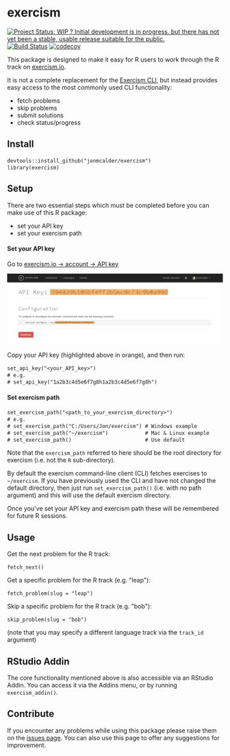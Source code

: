 
<!-- README.md is generated from README.Rmd. Please edit that file -->
exercism
========

[![Project Status: WIP ? Initial development is in progress, but there has not yet been a stable, usable release suitable for the public.](http://www.repostatus.org/badges/latest/wip.svg)](http://www.repostatus.org/#wip) [![Build Status](https://travis-ci.org/jonmcalder/exercism.svg?branch=master)](https://travis-ci.org/jonmcalder/exercism) [![codecov](https://codecov.io/gh/jonmcalder/exercism/branch/master/graph/badge.svg)](https://codecov.io/gh/jonmcalder/exercism)

This package is designed to make it easy for R users to work through the R track on [exercism.io](http://exercism.io).

It is not a complete replacement for the [Exercism CLI](http://exercism.io/clients/cli), but instead provides easy access to the most commonly used CLI functionality:

-   fetch problems
-   skip problems
-   submit solutions
-   check status/progress

Install
-------

    devtools::install_github("jonmcalder/exercism")
    library(exercism)

Setup
-----

There are two essential steps which must be completed before you can make use of this R package:

-   set your API key
-   set your exercism path

#### Set your API key

Go to [exercism.io -&gt; account -&gt; API key](http://exercism.io/account/key)

<img src="man/figures/api_key.png" />

Copy your API key (highlighted above in orange), and then run:

    set_api_key("<your_API_key>")
    # e.g.
    # set_api_key("1a2b3c4d5e6f7g8h1a2b3c4d5e6f7g8h")

#### Set exercism path

    set_exercism_path("<path_to_your_exercism_directory>")
    # e.g. 
    # set_exercism_path("C:/Users/Jon/exercism") # Windows example
    # set_exercism_path("~/exercism")            # Mac & Linux example
    # set_exercism_path()                        # Use default

Note that the `exercism_path` referred to here should be the root directory for exercism (i.e. not the `R` sub-directory).

By default the exercism command-line client (CLI) fetches exercises to `~/exercism`. If you have previously used the CLI and have not changed the default directory, then just run `set_exercism_path()` (i.e. with no path argument) and this will use the default exercism directory.

Once you've set your API key and exercism path these will be remembered for future R sessions.

Usage
-----

Get the next problem for the R track:

    fetch_next()

Get a specific problem for the R track (e.g. "leap"):

    fetch_problem(slug = "leap")

Skip a specific problem for the R track (e.g. "bob"):

    skip_problem(slug = "bob")

(note that you may specify a different language track via the `track_id` argument)

RStudio Addin
-------------

The core functionality mentioned above is also accessible via an RStudio Addin. You can access it via the Addins menu, or by running `exercism_addin()`.

Contribute
----------

If you encounter any problems while using this package please raise them on the [issues page](https://github.com/jonmcalder/exercism/issues). You can also use this page to offer any suggestions for improvement.
